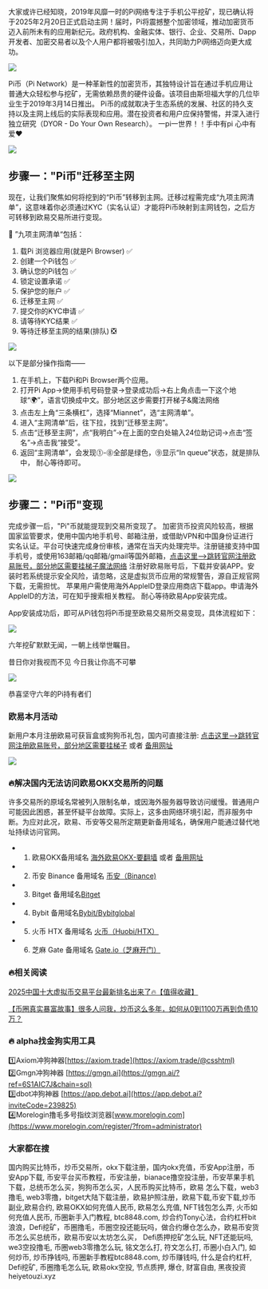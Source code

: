 大家或许已经知晓，2019年风靡一时的Pi网络专注于手机公平挖矿，现已确认将于2025年2月20日正式启动主网！届时，Pi将震撼整个加密领域，推动加密货币迈入前所未有的应用新纪元。政府机构、金融实体、银行、企业、交易所、Dapp开发者、加密交易者以及个人用户都将被吸引加入，共同助力Pi网络迈向更大成功。

![](https://fe095ec.webp.li/pi-coin-001.png)

Pi币（Pi Network）是一种革新性的加密货币，其独特设计旨在通过手机应用让普通大众轻松参与挖矿，无需依赖昂贵的硬件设备。该项目由斯坦福大学的几位毕业生于2019年3月14日推出。
Pi币的成就取决于生态系统的发展、社区的持久支持以及主网上线后的实际表现和应用。潜在投资者和用户应保持警惕，并深入进行独立研究（DYOR - Do Your Own Research）。
一pi一世界！！手中有pi 心中有爱❤️

![](https://fe095ec.webp.li/pi-coin-002.png)


## 步骤一："Pi币"迁移至主网

现在，让我们聚焦如何将挖到的“Pi币”转移到主网。迁移过程需完成“九项主网清单”，这意味着你必须通过KYC（实名认证）才能将Pi币映射到主网钱包，之后方可转移到欧易交易所进行变现。

🌟 ”九项主网清单“包括：
1. 载Pi 浏览器应用(就是Pi Browser)        ✅
2. 创建一个Pi钱包                        ✅
3. 确认您的Pi钱包                        ✅
4. 锁定设置承诺                          ✅
5. 保护您的账户                          ✅
6. 迁移至主网                            ✅
7. 提交你的KYC申请                       ✅
8. 请等待KYC结果                         ✅
9. 等待迁移至主网的结果(排队)              ❎

![](https://fe095ec.webp.li/pi-coin-006.png)

以下是部分操作指南——
1. 在手机上，下载Pi和Pi Browser两个应用。
2. 打开Pi App->使用手机号码登录->登录成功后->右上角点击一下这个地球“🌍”，语言切换成中文。部分地区这步需要打开梯子&魔法网络
3. 点击左上角“三条横杠”，选择“Miannet”，选“主网清单”。
4. 进入“主网清单”后，往下拉，找到“迁移至主网”。
5. 点击“迁移至主网”，点“我明白”->在上面的空白处输入24位助记词->点击“签名”->点击我“接受”。
6. 返回“主网清单”，会发现⓵-⓼全部是绿色，⓽显示“In queue”状态，就是排队中， 耐心等待即可。

![](https://fe095ec.webp.li/pi-coin-005.png)


## 步骤二："Pi币"变现
完成步骤一后，"Pi"币就能提现到交易所变现了。
加密货币投资风险较高，根据国家监管要求，使用中国内地手机号、邮箱注册，或借助VPN和中国身份证进行实名认证。平台可快速完成身份审核，通常在当天内处理完毕。注册链接支持中国手机号，或使用163邮箱/qq邮箱/gmail等国外邮箱，[点击这里–>跳转官网注册欧易账号，部分地区需要挂梯子魔法网络](https://www.chouyi.world/zh-hans/join/74873351)  注册好欧易账号后，下载并安装APP。安装时若系统提示安全风险，请忽略，这是虚拟货币应用的常规警告，源自正规官网下载，无需担忧。
苹果用户需使用海外AppleID登录应用商店下载app。申请海外AppleID的方法，可在知乎搜索相关教程。
耐心等待欧易App安装完成。

App安装成功后，即可从Pi钱包将Pi币提至欧易交易所交易变现，具体流程如下：

![](https://fe095ec.webp.li/pi-coin-007.png)

六年挖矿默默无闻，一朝上线举世瞩目。

昔日你对我视而不见
今日我让你高不可攀

![](https://fe095ec.webp.li/pi-coin-008.png)

恭喜坚守六年的Pi持有者们

### 欧易本月活动
新用户本月注册欧易可获盲盒或狗狗币礼包，国内可直接注册:  [点击这里–>跳转官网注册欧易账号，部分地区需要挂梯子](https://www.okx.com/zh-hans/join/74873351)  或者 [备用网址](https://www.chouyi.world/zh-hans/join/74873351)

[![](https://fe095ec.webp.li/top-10-exchanges-001.jpg)](https://www.chouyi.world/zh-hans/join/74873351)


### 🔥解决国内无法访问欧易OKX交易所的问题
许多交易所的原域名常被列入限制名单，或因海外服务器导致访问缓慢。普通用户可能因此困惑，甚至怀疑平台故障。实际上，这多由网络环境引起，而非服务中断。为应对此况，欧易、币安等交易所定期更新备用域名，确保用户能通过替代地址持续访问官网。

- 1. 欧易OKX备用域名 [海外欧易OKX-要翻墙](https://www.okx.com/zh-hans/join/74873351) 或者 [备用网址](https://www.chouyi.world/zh-hans/join/74873351) 
- 2. 币安 Binance 备用域名 [币安（Binance)](https://accounts.binance.com/zh-CN/register?ref=36457687)
- 3. Bitget 备用域名[Bitget](https://www.bitget.com/zh-CN/referral/register?from=referral&clacCode=VRNEYUTR)
- 4. Bybit 备用域名[Bybit/Bybitglobal](https://www.bybitglobal.com/zh-MY/invite/?ref=VMKORMM)
- 5. 火币 HTX 备用域名 [火币（Huobi/HTX）](https://www.htx.com/invite/zh-cn/1f?invite_code=whf45223)
- 6. 芝麻 Gate 备用域名 [Gate.io（芝麻开门）](https://www.gate.io/zh/signup?ref_type=103&ref=A1ERAQ)

### 🔥相关阅读
[2025中国十大虚拟币交易平台最新排名出来了🔥【值得收藏】](https://btc8848.com/top-10-exchanges/)

[【币圈真实暴富故事】很多人问我，炒币这么多年，如何从0到1100万再到负债10万？](https://heiyetouzi.xyz/biquanstory001/)


### 🔥 alpha找金狗实用工具
1️⃣Axiom冲狗神器[https://axiom.trade](https://axiom.trade/@csshtml)  
2️⃣Gmgn冲狗神器 [https://gmgn.ai](https://gmgn.ai/?ref=6S1AIC7J&chain=sol)  
3️⃣dbot冲狗神器 [https://app.debot.ai](https://app.debot.ai?inviteCode=239825)  
4️⃣Morelogin撸毛多号指纹浏览器[www.morelogin.com](https://www.morelogin.com/register/?from=administrator)  

### 大家都在搜
国内购买比特币，炒币交易所，okx下载注册，国内okx充值，币安App注册，币安App下载, 币安平台买币教程，币安注册，bianace撸空投注册，币安苹果手机下载，总统币怎么买，狗狗币怎么买，人民币购买比特币，欧易 怎么下载，web3撸毛, web3零撸，bitget大陆下载注册，欧易护照注册，欧易下载,币安下载,炒币副业,欧易合约, 欧易OKX如何充值人民币, 欧易怎么充值, NFT钱包怎么弄, 火币如何充值人民币, 币圈新手入门教程, btc8848.com, 炒合约Tony心法，合约杠杆bit浪浪，Defi挖矿，币圈撸毛，币圈空投还能玩吗，做合约爆仓怎么办，欧易币安货币怎么买总统币，欧易币安以太坊怎么买， Defi质押挖矿怎么玩, NFT还能玩吗, we3空投撸毛, 币圈web3零撸怎么玩, 铭文怎么打, 符文怎么打, 币圈小白入门, 如何炒币, 炒币挣钱吗, 币圈新手教程btc8848.com, 炒币赚钱吗, 什么是合约杠杆, Defi挖矿, 币圈撸毛怎么玩, 欧易okx空投, 节点质押, 爆仓, 财富自由, 黑夜投资heiyetouzi.xyz